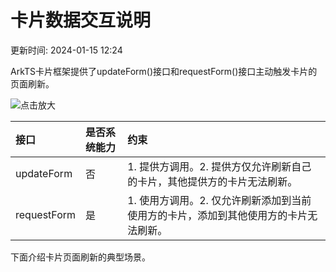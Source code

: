 # 卡片数据交互说明

更新时间: 2024-01-15 12:24

ArkTS卡片框架提供了updateForm()接口和requestForm()接口主动触发卡片的页面刷新。

![](https://alliance-communityfile-drcn.dbankcdn.com/FileServer/getFile/cmtyPub/011/111/111/0000000000011111111.20231121183819.01402491542662555973018250125079:50001231000000:2800:FF1AC116533BDD04701231F7E91BF4C77DF992B1F3BC7662C0DD0AF302C68690.png?needInitFileName=true?needInitFileName=true?needInitFileName=true?needInitFileName=true "点击放大")

| 接口        | 是否系统能力 | 约束                                                                                 |
| :---------- | :----------- | :----------------------------------------------------------------------------------- |
| updateForm  | 否           | 1. 提供方调用。2. 提供方仅允许刷新自己的卡片，其他提供方的卡片无法刷新。             |
| requestForm | 是           | 1. 使用方调用。2. 仅允许刷新添加到当前使用方的卡片，添加到其他使用方的卡片无法刷新。 |

下面介绍卡片页面刷新的典型场景。

